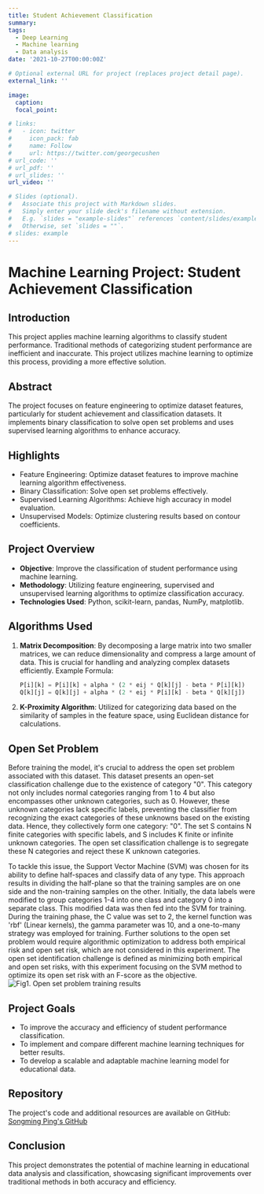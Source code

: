 ```yaml
---
title: Student Achievement Classification
summary: 
tags:
  - Deep Learning
  - Machine learning
  - Data analysis
date: '2021-10-27T00:00:00Z'

# Optional external URL for project (replaces project detail page).
external_link: ''

image:
  caption: 
  focal_point: 

# links:
#   - icon: twitter
#     icon_pack: fab
#     name: Follow
#     url: https://twitter.com/georgecushen
# url_code: ''
# url_pdf: ''
# url_slides: ''
url_video: ''

# Slides (optional).
#   Associate this project with Markdown slides.
#   Simply enter your slide deck's filename without extension.
#   E.g. `slides = "example-slides"` references `content/slides/example-slides.md`.
#   Otherwise, set `slides = ""`.
# slides: example
---
```


# Machine Learning Project: Student Achievement Classification

## Introduction
This project applies machine learning algorithms to classify student performance. Traditional methods of categorizing student performance are inefficient and inaccurate. This project utilizes machine learning to optimize this process, providing a more effective solution.

## Abstract
The project focuses on feature engineering to optimize dataset features, particularly for student achievement and classification datasets. It implements binary classification to solve open set problems and uses supervised learning algorithms to enhance accuracy.

## Highlights
- Feature Engineering: Optimize dataset features to improve machine learning algorithm effectiveness.
- Binary Classification: Solve open set problems effectively.
- Supervised Learning Algorithms: Achieve high accuracy in model evaluation.
- Unsupervised Models: Optimize clustering results based on contour coefficients.

## Project Overview
- **Objective**: Improve the classification of student performance using machine learning.
- **Methodology**: Utilizing feature engineering, supervised and unsupervised learning algorithms to optimize classification accuracy.
- **Technologies Used**: Python, scikit-learn, pandas, NumPy, matplotlib.

## Algorithms Used
1. **Matrix Decomposition**: By decomposing a large matrix into two smaller matrices, we can reduce dimensionality and compress a large amount of data. This is crucial for handling and analyzing complex datasets efficiently.
   Example Formula:
   ```python
   P[i][k] = P[i][k] + alpha * (2 * eij * Q[k][j] - beta * P[i][k])
   Q[k][j] = Q[k][j] + alpha * (2 * eij * P[i][k] - beta * Q[k][j])
   ```
2. **K-Proximity Algorithm**: Utilized for categorizing data based on the similarity of samples in the feature space, using Euclidean distance for calculations​​.

## Open Set Problem

Before training the model, it's crucial to address the open set problem associated with this dataset. This dataset presents an open-set classification challenge due to the existence of category "0". This category not only includes normal categories ranging from 1 to 4 but also encompasses other unknown categories, such as 0. However, these unknown categories lack specific labels, preventing the classifier from recognizing the exact categories of these unknowns based on the existing data. Hence, they collectively form one category: "0". The set S contains N finite categories with specific labels, and S includes K finite or infinite unknown categories. The open set classification challenge is to segregate these N categories and reject these K unknown categories.

To tackle this issue, the Support Vector Machine (SVM) was chosen for its ability to define half-spaces and classify data of any type. This approach results in dividing the half-plane so that the training samples are on one side and the non-training samples on the other. Initially, the data labels were modified to group categories 1-4 into one class and category 0 into a separate class. This modified data was then fed into the SVM for training. During the training phase, the C value was set to 2, the kernel function was 'rbf' (Linear kernels), the gamma parameter was 10, and a one-to-many strategy was employed for training. Further solutions to the open set problem would require algorithmic optimization to address both empirical risk and open set risk, which are not considered in this experiment. The open set identification challenge is defined as minimizing both empirical and open set risks, with this experiment focusing on the SVM method to optimize its open set risk with an F-score as the objective.
![Fig1. Open set problem training results](Open_set.png "Fig1. Open set problem training results")

## Project Goals
- To improve the accuracy and efficiency of student performance classification.
- To implement and compare different machine learning techniques for better results.
- To develop a scalable and adaptable machine learning model for educational data.

## Repository
The project's code and additional resources are available on GitHub:
[Songming Ping's GitHub](https://github.com/songmingping/songmingping.github.io/actions)

## Conclusion
This project demonstrates the potential of machine learning in educational data analysis and classification, showcasing significant improvements over traditional methods in both accuracy and efficiency.


